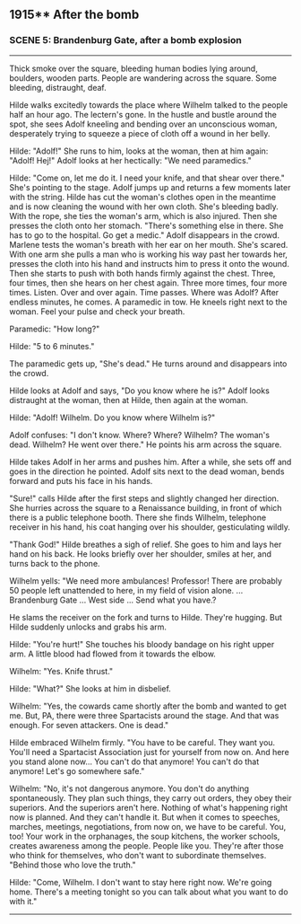 
## **1915**** After the bomb

### SCENE 5: Brandenburg Gate, after a bomb explosion
____
Thick smoke over the square, bleeding human bodies lying around, boulders, wooden parts.
People are wandering across the square.
Some bleeding, distraught, deaf.

Hilde walks excitedly towards the place where Wilhelm talked to the people half an hour ago.
The lectern's gone.
In the hustle and bustle around the spot, she sees Adolf kneeling and bending over an unconscious woman, desperately trying to squeeze a piece of cloth off a wound in her belly.

Hilde: "Adolf!" She runs to him, looks at the woman, then at him again: "Adolf! Hej!" Adolf looks at her hectically: "We need paramedics."

Hilde: "Come on, let me do it.
I need your knife, and that shear over there."
She's pointing to the stage.
Adolf jumps up and returns a few moments later with the string.
Hilde has cut the woman's clothes open in the meantime and is now cleaning the wound with her own cloth.
She's bleeding badly.
With the rope, she ties the woman's arm, which is also injured.
Then she presses the cloth onto her stomach.
"There's something else in there.
She has to go to the hospital.
Go get a medic." Adolf disappears in the crowd.
Marlene tests the woman's breath with her ear on her mouth.
She's scared.
With one arm she pulls a man who is working his way past her towards her, presses the cloth into his hand and instructs him to press it onto the wound.
Then she starts to push with both hands firmly against the chest.
Three, four times, then she hears on her chest again.
Three more times, four more times.
Listen.
Over and over again.
Time passes.
Where was Adolf? After endless minutes, he comes.
A paramedic in tow.
He kneels right next to the woman.
Feel your pulse and check your breath.

Paramedic: "How long?"

Hilde: "5 to 6 minutes."

The paramedic gets up, "She's dead." He turns around and disappears into the crowd.

Hilde looks at Adolf and says, "Do you know where he is?" Adolf looks distraught at the woman, then at Hilde, then again at the woman.

Hilde: "Adolf! Wilhelm.
Do you know where Wilhelm is?"

Adolf confuses: "I don't know.
Where? Where? Wilhelm?
The woman's dead.
Wilhelm?
He went over there."
He points his arm across the square.

Hilde takes Adolf in her arms and pushes him.
After a while, she sets off and goes in the direction he pointed.
Adolf sits next to the dead woman, bends forward and puts his face in his hands.

"Sure!" calls Hilde after the first steps and slightly changed her direction.
She hurries across the square to a Renaissance building, in front of which there is a public telephone booth.
There she finds Wilhelm, telephone receiver in his hand, his coat hanging over his shoulder, gesticulating wildly.

"Thank God!" Hilde breathes a sigh of relief.
She goes to him and lays her hand on his back.
He looks briefly over her shoulder, smiles at her, and turns back to the phone.

Wilhelm yells: "We need more ambulances! Professor! There are probably 50 people left unattended to here, in my field of vision alone.
...  Brandenburg Gate ... West side ... Send what you have.?

He slams the receiver on the fork and turns to Hilde.
They're hugging.
But Hilde suddenly unlocks and grabs his arm.

Hilde: "You're hurt!" She touches his bloody bandage on his right upper arm.
A little blood had flowed from it towards the elbow.

Wilhelm: "Yes.
Knife thrust."

Hilde: "What?" She looks at him in disbelief.

Wilhelm: "Yes, the cowards came shortly after the bomb and wanted to get me.
But, PA, there were three Spartacists around the stage.
And that was enough.
For seven attackers.
One is dead."

Hilde embraced Wilhelm firmly.
"You have to be careful.
They want you.
You'll need a Spartacist Association just for yourself from now on.
And here you stand alone now...
You can't do that anymore! You can't do that anymore! Let's go somewhere safe."

Wilhelm: "No, it's not dangerous anymore.
You don't do anything spontaneously.
They plan such things, they carry out orders, they obey their superiors.
And the superiors aren't here.
Nothing of what's happening right now is planned.
And they can't handle it.
But when it comes to speeches, marches, meetings, negotiations, from now on, we have to be careful.
You, too! Your work in the orphanages, the soup kitchens, the worker schools, creates awareness among the people.
People like you.
They're after those who think for themselves, who don't want to subordinate themselves.
"Behind those who love the truth."

Hilde: "Come, Wilhelm. I don't want to stay here right now. We're going home. There's a meeting tonight so you can talk about what you want to do with it."
____


